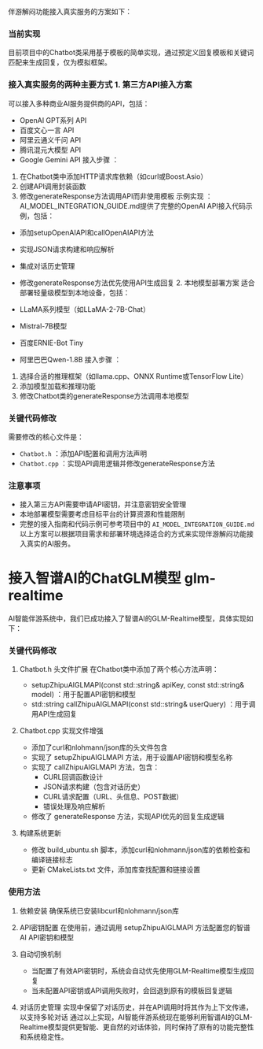 伴游解闷功能接入真实服务的方案如下：

### 当前实现
目前项目中的Chatbot类采用基于模板的简单实现，通过预定义回复模板和关键词匹配来生成回复，仅为模拟框架。

### 接入真实服务的两种主要方式 1. 第三方API接入方案
可以接入多种商业AI服务提供商的API，包括：

- OpenAI GPT系列 API
- 百度文心一言 API
- 阿里云通义千问 API
- 腾讯混元大模型 API
- Google Gemini API
接入步骤 ：

1. 在Chatbot类中添加HTTP请求库依赖（如curl或Boost.Asio）
2. 创建API调用封装函数
3. 修改generateResponse方法调用API而非使用模板
示例实现 ：AI_MODEL_INTEGRATION_GUIDE.md提供了完整的OpenAI API接入代码示例，包括：

- 添加setupOpenAIAPI和callOpenAIAPI方法
- 实现JSON请求构建和响应解析
- 集成对话历史管理
- 修改generateResponse方法优先使用API生成回复 2. 本地模型部署方案
适合部署轻量级模型到本地设备，包括：

- LLaMA系列模型（如LLaMA-2-7B-Chat）
- Mistral-7B模型
- 百度ERNIE-Bot Tiny
- 阿里巴巴Qwen-1.8B
接入步骤 ：

1. 选择合适的推理框架（如llama.cpp、ONNX Runtime或TensorFlow Lite）
2. 添加模型加载和推理功能
3. 修改Chatbot类的generateResponse方法调用本地模型
### 关键代码修改
需要修改的核心文件是：

- `Chatbot.h` ：添加API配置和调用方法声明
- `Chatbot.cpp` ：实现API调用逻辑并修改generateResponse方法
### 注意事项
- 接入第三方API需要申请API密钥，并注意密钥安全管理
- 本地部署模型需要考虑目标平台的计算资源和性能限制
- 完整的接入指南和代码示例可参考项目中的 `AI_MODEL_INTEGRATION_GUIDE.md`
以上方案可以根据项目需求和部署环境选择适合的方式来实现伴游解闷功能接入真实的AI服务。



# 接入智谱AI的ChatGLM模型 glm-realtime
AI智能伴游系统中，我们已成功接入了智谱AI的GLM-Realtime模型，具体实现如下：

### 关键代码修改
1. Chatbot.h 头文件扩展 在Chatbot类中添加了两个核心方法声明：
   
   - setupZhipuAIGLMAPI(const std::string& apiKey, const std::string& model) ：用于配置API密钥和模型
   - std::string callZhipuAIGLMAPI(const std::string& userQuery) ：用于调用API生成回复
2. Chatbot.cpp 实现文件增强
   
   - 添加了curl和nlohmann/json库的头文件包含
   - 实现了 setupZhipuAIGLMAPI 方法，用于设置API密钥和模型名称
   - 实现了 callZhipuAIGLMAPI 方法，包含：
     - CURL回调函数设计
     - JSON请求构建（包含对话历史）
     - CURL请求配置（URL、头信息、POST数据）
     - 错误处理及响应解析
   - 修改了 generateResponse 方法，实现API优先的回复生成逻辑
3. 构建系统更新
   
   - 修改 build_ubuntu.sh 脚本，添加curl和nlohmann/json库的依赖检查和编译链接标志
   - 更新 CMakeLists.txt 文件，添加库查找配置和链接设置
### 使用方法
1. 依赖安装 确保系统已安装libcurl和nlohmann/json库
2. API密钥配置 在使用前，通过调用 setupZhipuAIGLMAPI 方法配置您的智谱AI API密钥和模型
3. 自动切换机制
   
   - 当配置了有效API密钥时，系统会自动优先使用GLM-Realtime模型生成回复
   - 当未配置API密钥或API调用失败时，会回退到原有的模板回复逻辑
4. 对话历史管理 实现中保留了对话历史，并在API调用时将其作为上下文传递，以支持多轮对话
通过以上实现，AI智能伴游系统现在能够利用智谱AI的GLM-Realtime模型提供更智能、更自然的对话体验，同时保持了原有的功能完整性和系统稳定性。